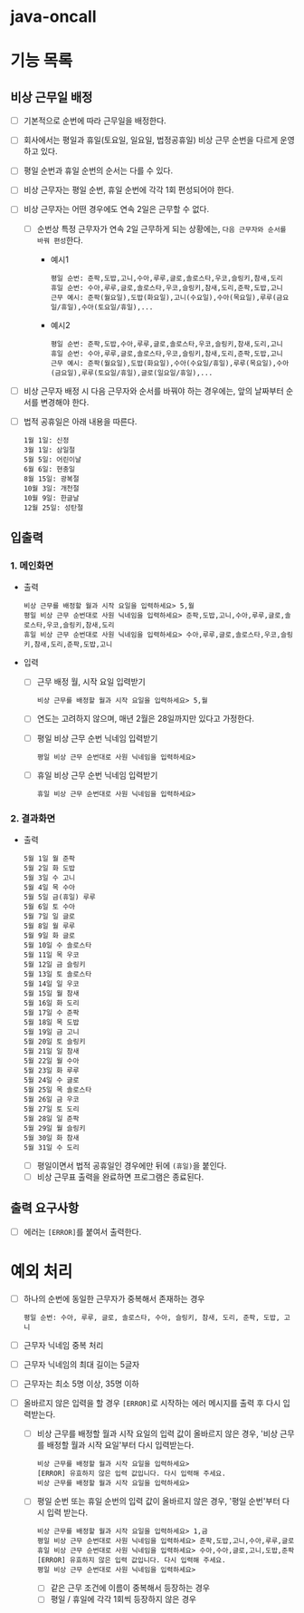 # java-oncall

# 기능 목록

## 비상 근무일 배정

- [ ] 기본적으로 순번에 따라 근무일을 배정한다.
- [ ] 회사에서는 평일과 휴일(토요일, 일요일, 법정공휴일) 비상 근무 순번을 다르게 운영하고 있다.
- [ ] 평일 순번과 휴일 순번의 순서는 다를 수 있다.
- [ ] 비상 근무자는 평일 순번, 휴일 순번에 각각 1회 편성되어야 한다.
- [ ] 비상 근무자는 어떤 경우에도 연속 2일은 근무할 수 없다.

  - [ ] 순번상 특정 근무자가 연속 2일 근무하게 되는 상황에는, `다음 근무자와 순서를 바꿔 편성`한다.

    - 예시1

      ```
      평일 순번: 준팍,도밥,고니,수아,루루,글로,솔로스타,우코,슬링키,참새,도리
      휴일 순번: 수아,루루,글로,솔로스타,우코,슬링키,참새,도리,준팍,도밥,고니
      근무 예시: 준팍(월요일),도밥(화요일),고니(수요일),수아(목요일),루루(금요일/휴일),수아(토요일/휴일),...
      ```

    - 예시2

      ```
      평일 순번: 준팍,도밥,수아,루루,글로,솔로스타,우코,슬링키,참새,도리,고니
      휴일 순번: 수아,루루,글로,솔로스타,우코,슬링키,참새,도리,준팍,도밥,고니
      근무 예시: 준팍(월요일),도밥(화요일),수아(수요일/휴일),루루(목요일),수아(금요일),루루(토요일/휴일),글로(일요일/휴일),...
      ```

- [ ] 비상 근무자 배정 시 다음 근무자와 순서를 바꿔야 하는 경우에는, 앞의 날짜부터 순서를 변경해야 한다.
- [ ] 법적 공휴일은 아래 내용을 따른다.

  ```
  1월 1일: 신정
  3월 1일: 삼일절
  5월 5일: 어린이날
  6월 6일: 현충일
  8월 15일: 광복절
  10월 3일: 개천절
  10월 9일: 한글날
  12월 25일: 성탄절
  ```

## 입출력

### 1. 메인화면

- 출력

  ```
  비상 근무를 배정할 월과 시작 요일을 입력하세요> 5,월
  평일 비상 근무 순번대로 사원 닉네임을 입력하세요> 준팍,도밥,고니,수아,루루,글로,솔로스타,우코,슬링키,참새,도리
  휴일 비상 근무 순번대로 사원 닉네임을 입력하세요> 수아,루루,글로,솔로스타,우코,슬링키,참새,도리,준팍,도밥,고니
  ```

- 입력

  - [ ] 근무 배정 월, 시작 요일 입력받기

    ```
    비상 근무를 배정할 월과 시작 요일을 입력하세요> 5,월
    ```

  - [ ] 연도는 고려하지 않으며, 매년 2월은 28일까지만 있다고 가정한다.

  - [ ] 평일 비상 근무 순번 닉네임 입력받기

    ```
    평일 비상 근무 순번대로 사원 닉네임을 입력하세요>
    ```

  - [ ] 휴일 비상 근무 순번 닉네임 입력받기

    ```
    휴일 비상 근무 순번대로 사원 닉네임을 입력하세요>
    ```

### 2. 결과화면

- 출력

  ```
  5월 1일 월 준팍
  5월 2일 화 도밥
  5월 3일 수 고니
  5월 4일 목 수아
  5월 5일 금(휴일) 루루
  5월 6일 토 수아
  5월 7일 일 글로
  5월 8일 월 루루
  5월 9일 화 글로
  5월 10일 수 솔로스타
  5월 11일 목 우코
  5월 12일 금 슬링키
  5월 13일 토 솔로스타
  5월 14일 일 우코
  5월 15일 월 참새
  5월 16일 화 도리
  5월 17일 수 준팍
  5월 18일 목 도밥
  5월 19일 금 고니
  5월 20일 토 슬링키
  5월 21일 일 참새
  5월 22일 월 수아
  5월 23일 화 루루
  5월 24일 수 글로
  5월 25일 목 솔로스타
  5월 26일 금 우코
  5월 27일 토 도리
  5월 28일 일 준팍
  5월 29일 월 슬링키
  5월 30일 화 참새
  5월 31일 수 도리
  ```

  - [ ] 평일이면서 법적 공휴일인 경우에만 뒤에 `(휴일)`을 붙인다.
  - [ ] 비상 근무표 출력을 완료하면 프로그램은 종료된다.

## 출력 요구사항

- [ ] 에러는 `[ERROR]`를 붙여서 출력한다.

# 예외 처리

- [ ] 하나의 순번에 동일한 근무자가 중복해서 존재하는 경우

  ```
  평일 순번: 수아, 루루, 글로, 솔로스타, 수아, 슬링키, 참새, 도리, 준팍, 도밥, 고니
  ```

- [ ] 근무자 닉네임 중복 처리
- [ ] 근무자 닉네임의 최대 길이는 5글자
- [ ] 근무자는 최소 5명 이상, 35명 이하
- [ ] 올바르지 않은 입력을 할 경우 `[ERROR]`로 시작하는 에러 메시지를 출력 후 다시 입력받는다.

  - [ ] 비상 근무를 배정할 월과 시작 요일의 입력 값이 올바르지 않은 경우, '비상 근무를 배정할 월과 시작 요일'부터 다시 입력받는다.

    ```
    비상 근무를 배정할 월과 시작 요일을 입력하세요>
    [ERROR] 유효하지 않은 입력 값입니다. 다시 입력해 주세요.
    비상 근무를 배정할 월과 시작 요일을 입력하세요>
    ```

  - [ ] 평일 순번 또는 휴일 순번의 입력 값이 올바르지 않은 경우, '평일 순번'부터 다시 입력 받는다.

    ```
    비상 근무를 배정할 월과 시작 요일을 입력하세요> 1,금
    평일 비상 근무 순번대로 사원 닉네임을 입력하세요> 준팍,도밥,고니,수아,루루,글로
    휴일 비상 근무 순번대로 사원 닉네임을 입력하세요> 수아,수아,글로,고니,도밥,준팍
    [ERROR] 유효하지 않은 입력 값입니다. 다시 입력해 주세요.
    평일 비상 근무 순번대로 사원 닉네임을 입력하세요>
    ```

    - [ ] 같은 근무 조건에 이름이 중복해서 등장하는 경우
    - [ ] 평일 / 휴일에 각각 1회씩 등장하지 않은 경우
